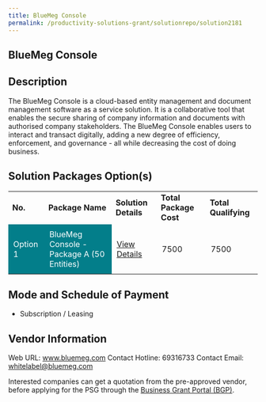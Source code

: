 ```yaml
---
title: BlueMeg Console
permalink: /productivity-solutions-grant/solutionrepo/solution2181
---
```


## BlueMeg Console

## Description

The BlueMeg Console is a cloud-based entity management and document management software as a service solution. It is a collaborative tool that enables the secure sharing of company information and documents with authorised company stakeholders. The BlueMeg Console enables users to interact and transact digitally, adding a new degree of efficiency, enforcement, and governance - all while decreasing the cost of doing business.

## Solution Packages Option(s)

<table>
<tr>
<td><b>No.</b></td>
<td><b>Package Name</b></td>
<td><b>Solution Details</b></td>
<td><b>Total Package Cost</b></td>
<td><b>Total Qualifying</b></td>
</tr>
<tr>
<td style='padding: 10px; background-color: #037E8A; color: #FFFFFF;'>Option 1</td>
<td style='padding: 10px; background-color: #037E8A; color: #FFFFFF;'>BlueMeg Console - Package A (50 Entities)</td>
<td style='padding: 10px;'><a href='https://www.gobusiness.gov.sg/images/psg/BlueMeg20200845_Desensitised_Annex_3_Part_1.pdf' target='_blank'>View Details</a></td>
<td style='padding: 10px;'>7500</td>
<td style='padding: 10px;'>7500</td>
</tr>
</table>

## Mode and Schedule of Payment

 - Subscription / Leasing

## Vendor Information

 Web URL: www.bluemeg.com 
Contact Hotline: 69316733 
Contact Email: whitelabel@bluemeg.com 


Interested companies can get a quotation from the pre-approved vendor, before applying for the PSG through the <a href='https://www.businessgrants.gov.sg/'>Business Grant Portal (BGP)</a>.

<script src="/jquery/resize-tables.js"></script>
